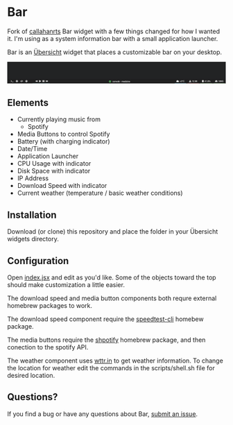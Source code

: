 
# Bar

Fork of [callahanrts](https://github.com/callahanrts) Bar widget with a few things changed for how I wanted it. I'm using as a system information bar with a small application launcher. 


Bar is an  [Übersicht](https://github.com/felixhageloh/uebersicht) widget
that places a customizable bar on your desktop.

![Spotify](./screenshots/1.png)

## Elements

- Currently playing music from
  - Spotify
- Media Buttons to control Spotify
- Battery (with charging indicator)
- Date/Time
- Application Launcher
- CPU Usage with indicator
- Disk Space with indicator
- IP Address 
- Download Speed with indicator
- Current weather (temperature / basic weather conditions)


## Installation

Download (or clone) this repository and place the folder in your Übersicht widgets directory.


## Configuration

Open [index.jsx](https://github.com/callahanrts/bar/blob/master/index.coffee)
and edit as you'd like. Some of the objects toward the top should make
customization a little easier.

The download speed and media button components both requre external homebrew packages to work. 

The download speed component require the [speedtest-cli](https://formulae.brew.sh/formula/speedtest-cli) homebew package.

The media buttons require the [shpotify](https://github.com/hnarayanan/shpotify) homebrew package, and then conection to the spotify API.

The weather component uses [wttr.in](https://github.com/chubin/wttr.in) to get weather information. To change the location for weather edit the commands in the scripts/shell.sh file for desired location.


## Questions?

If you find a bug or have any questions about Bar, [submit an issue](https://github.com/callahanrts/bar/issues/new).

